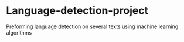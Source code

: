 # Language-detection-project
Preforming language detection on several texts using machine learning algorithms
